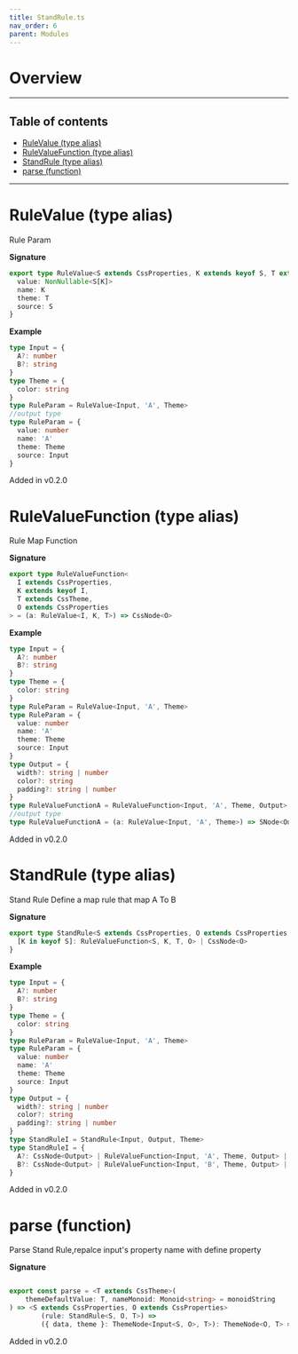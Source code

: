 ```yaml
---
title: StandRule.ts
nav_order: 6
parent: Modules
---
```


# Overview

---

<h2 class="text-delta">Table of contents</h2>

- [RuleValue (type alias)](#rulevalue-type-alias)
- [RuleValueFunction (type alias)](#rulevaluefunction-type-alias)
- [StandRule (type alias)](#standrule-type-alias)
- [parse (function)](#parse-function)

---

# RuleValue (type alias)

Rule Param

**Signature**

```ts
export type RuleValue<S extends CssProperties, K extends keyof S, T extends CssTheme> = {
  value: NonNullable<S[K]>
  name: K
  theme: T
  source: S
}
```

**Example**

```ts
type Input = {
  A?: number
  B?: string
}
type Theme = {
  color: string
}
type RuleParam = RuleValue<Input, 'A', Theme>
//output type
type RuleParam = {
  value: number
  name: 'A'
  theme: Theme
  source: Input
}
```

Added in v0.2.0

# RuleValueFunction (type alias)

Rule Map Function

**Signature**

```ts
export type RuleValueFunction<
  I extends CssProperties,
  K extends keyof I,
  T extends CssTheme,
  O extends CssProperties
> = (a: RuleValue<I, K, T>) => CssNode<O>
```

**Example**

```ts
type Input = {
  A?: number
  B?: string
}
type Theme = {
  color: string
}
type RuleParam = RuleValue<Input, 'A', Theme>
type RuleParam = {
  value: number
  name: 'A'
  theme: Theme
  source: Input
}
type Output = {
  width?: string | number
  color?: string
  padding?: string | number
}
type RuleValueFunctionA = RuleValueFunction<Input, 'A', Theme, Output>
//output type
type RuleValueFunctionA = (a: RuleValue<Input, 'A', Theme>) => SNode<Output>
```

Added in v0.2.0

# StandRule (type alias)

Stand Rule
Define a map rule that map A To B

**Signature**

```ts
export type StandRule<S extends CssProperties, O extends CssProperties, T extends CssTheme> = {
  [K in keyof S]: RuleValueFunction<S, K, T, O> | CssNode<O>
}
```

**Example**

```ts
type Input = {
  A?: number
  B?: string
}
type Theme = {
  color: string
}
type RuleParam = RuleValue<Input, 'A', Theme>
type RuleParam = {
  value: number
  name: 'A'
  theme: Theme
  source: Input
}
type Output = {
  width?: string | number
  color?: string
  padding?: string | number
}
type StandRuleI = StandRule<Input, Output, Theme>
type StandRuleI = {
  A?: CssNode<Output> | RuleValueFunction<Input, 'A', Theme, Output> | undefined
  B?: CssNode<Output> | RuleValueFunction<Input, 'B', Theme, Output> | undefined
}
```

Added in v0.2.0

# parse (function)

Parse Stand Rule,repalce input's property name with define property

**Signature**

```ts

export const parse = <T extends CssTheme>(
    themeDefaultValue: T, nameMonoid: Monoid<string> = monoidString
) => <S extends CssProperties, O extends CssProperties>
        (rule: StandRule<S, O, T>) =>
        ({ data, theme }: ThemeNode<Input<S, O>, T>): ThemeNode<O, T> => ...

```

Added in v0.2.0
